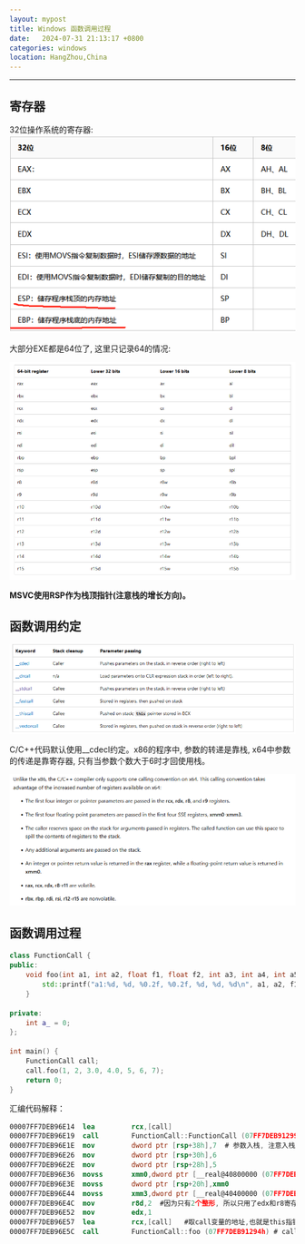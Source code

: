 ```yaml
---
layout: mypost
title: Windows 函数调用过程
date:   2024-07-31 21:13:17 +0800
categories: windows
location: HangZhou,China 
---
```

---

## 寄存器

32位操作系统的寄存器:
![alt text](image-1.png)

大部分EXE都是64位了, 这里只记录64的情况:

![alt text](image-2.png)

**MSVC使用RSP作为栈顶指针(注意栈的增长方向)。**

## 函数调用约定

![alt text](image-3.png)

C/C++代码默认使用__cdecl约定。x86的程序中, 参数的转递是靠栈, x64中参数的传递是靠寄存器, 只有当参数个数大于6时才回使用栈。

![alt text](image-4.png)


## 函数调用过程

```c++
class FunctionCall {
public:
    void foo(int a1, int a2, float f1, float f2, int a3, int a4, int a5) {
        std::printf("a1:%d, %d, %0.2f, %0.2f, %d, %d, %d\n", a1, a2, f1, f2, a3, a4, a5);
    }

private:
    int a_ = 0;
};

int main() {
    FunctionCall call;
    call.foo(1, 2, 3.0, 4.0, 5, 6, 7);
    return 0;
}

```

汇编代码解释：

```nasm
00007FF7DEB96E14  lea         rcx,[call] 
00007FF7DEB96E19  call        FunctionCall::FunctionCall (07FF7DEB91299h)  
00007FF7DEB96E1E  mov         dword ptr [rsp+38h],7  # 参数入栈, 注意入栈顺序
00007FF7DEB96E26  mov         dword ptr [rsp+30h],6  
00007FF7DEB96E2E  mov         dword ptr [rsp+28h],5  
00007FF7DEB96E36  movss       xmm0,dword ptr [__real@40800000 (07FF7DEB9B144h)]  # 浮点数放到xmm0-xmm3寄存器
00007FF7DEB96E3E  movss       dword ptr [rsp+20h],xmm0  
00007FF7DEB96E44  movss       xmm3,dword ptr [__real@40400000 (07FF7DEB9B140h)]  
00007FF7DEB96E4C  mov         r8d,2  #因为只有2个整形, 所以只用了edx和r8寄存器
00007FF7DEB96E52  mov         edx,1  
00007FF7DEB96E57  lea         rcx,[call]   #取call变量的地址,也就是this指针的值到rcx寄存器
00007FF7DEB96E5C  call        FunctionCall::foo (07FF7DEB91294h) # call
```